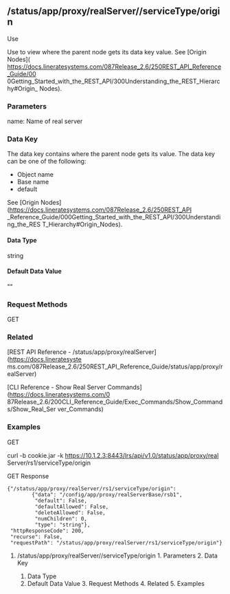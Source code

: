 ## /status/app/proxy/realServer/<name>/serviceType/origin

Use

Use to view where the parent node gets its data key value. See [Origin Nodes](
https://docs.lineratesystems.com/087Release_2.6/250REST_API_Reference_Guide/00
0Getting_Started_with_the_REST_API/300Understanding_the_REST_Hierarchy#Origin_
Nodes).

### Parameters

name: Name of real server

### Data Key

The data key contains where the parent node gets its value. The data key can
be one of the following:

  * Object name
  * Base name
  * default

See [Origin Nodes](https://docs.lineratesystems.com/087Release_2.6/250REST_API
_Reference_Guide/000Getting_Started_with_the_REST_API/300Understanding_the_RES
T_Hierarchy#Origin_Nodes).

#### Data Type

string

#### Default Data Value

""

### Request Methods

GET

### Related

[REST API Reference - /status/app/proxy/realServer](https://docs.lineratesyste
ms.com/087Release_2.6/250REST_API_Reference_Guide/status/app/proxy/realServer)

[CLI Reference - Show Real Server Commands](https://docs.lineratesystems.com/0
87Release_2.6/200CLI_Reference_Guide/Exec_Commands/Show_Commands/Show_Real_Ser
ver_Commands)

### Examples

GET

curl -b cookie.jar -k https://10.1.2.3:8443/lrs/api/v1.0/status/app/proxy/real
Server/rs1/serviceType/origin

GET Response

    
    {"/status/app/proxy/realServer/rs1/serviceType/origin": 
            {"data": "/config/app/proxy/realServerBase/rsb1",
             "default": False,
             "defaultAllowed": False,
             "deleteAllowed": False,
             "numChildren": 0,
             "type": "string"},
     "httpResponseCode": 200,
     "recurse": False,
     "requestPath": "/status/app/proxy/realServer/rs1/serviceType/origin"}
    

  1. /status/app/proxy/realServer/<name>/serviceType/origin
    1. Parameters
    2. Data Key
      1. Data Type
      2. Default Data Value
    3. Request Methods
    4. Related
    5. Examples

